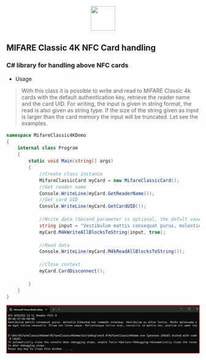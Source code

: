 <p align="center">
  <img src=https://devnullsec.hu/logo_small.svg height="64" width="64">
</p>

## MIFARE Classic 4K NFC Card handling 
### C# library for handling above NFC cards


- Usage
> With this class it is possible to write and read to MIFARE Classic 4k cards with the default authentication key, retrieve the reader name and the card UID. For writing, the input is given in string format, the read is also given as string type. If the size of the string given as input is larger than the card memory the input will be truncated. Let see the examples.

```csharp
namespace MifareClassic4KDemo
{
    internal class Program
    {
        static void Main(string[] args)
        {
            //Create class instance
            MifareClassicCard myCard = new MifareClassicCard();
            //Get reader name
            Console.WriteLine(myCard.GetReaderName());
            //Get card UID
            Console.WriteLine(myCard.GetCardUID());
            
            //Write data (Second parameter is optional, the defult vaue is false. You can control with it the delete old data from the card before wite new one.)
            string input = "Vestibulum mattis consequat purus, molestie bibendum est commodo interdum. Vestibulum eu dolor lectus. Morbi malesuada sem eget rutrum venenatis. Etiam non lorem neque. Pellentesque tellus erat, convallis id mattis non, pretium sit amet leo.";
            myCard.M4kWriteAllBlocksToString(input, true);
            
            //Read data
            Console.WriteLine(myCard.M4kReadAllBlocksToString());

            //Close context
            myCard.CardDisconnect();

        }
    }
}
```
<p align="center">
  <img src=./out.jpg>
</p>

